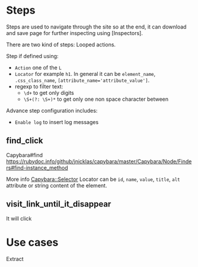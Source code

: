 # Steps

Steps are used to navigate through the site so at the end, it can download and
save page for further inspecting using [Inspectors].

There are two kind of steps: Looped actions.

Step if defined using:
* `Action` one of the `L`
* `Locator` for example `h1`. In general it can be `element_name`,
  `.css_class_name`, `[attribute_name='attribute_value']`.
* regexp to filter text:
  * `\d+` to get only digits
  * `\S+(?: \S+)*` to get only one non space character between

Advance step configuration includes:
* `Enable log` to insert log messages

## find_click

Capybara#find https://rubydoc.info/github/jnicklas/capybara/master/Capybara/Node/Finders#find-instance_method

More info [Capybara::Selector](https://rubydoc.info/github/teamcapybara/capybara/master/Capybara/Selector)
Locator can be `id`, `name`, `value`, `title`, `alt` attribute or string content
of the element.


## visit_link_until_it_disappear

It will click 

# Use cases

Extract

